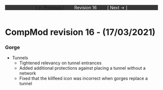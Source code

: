 <div style="width:100%;background-color:#373737;color:#FFFFFF;text-align:center">
<div style="display:inline-block;float:left;padding-left:20%">
<a href="revision15">
[ <- Previous ]
</a>
</div>
<div style="display:inline-block;">
Revision 16
</div>
<div style="display:inline-block;float:right;padding-right:20%">
[ Next -> ]
</div>
</div>

<br />

# CompMod revision 16 - (17/03/2021)

### Gorge
* Tunnels
  * Tightened relevancy on tunnel entrances
  * Added additional protections against placing a tunnel without a network
  * Fixed that the killfeed icon was incorrect when gorges replace a tunnel
<br/>

